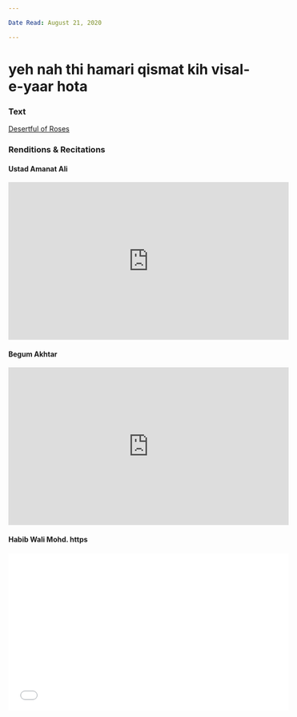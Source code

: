```yaml
---

Date Read: August 21, 2020

---
```


# yeh nah thi hamari qismat kih visal-e-yaar hota

### Text
[Desertful of Roses](http://www.columbia.edu/itc/mealac/pritchett/00ghalib/020/index_020.html)

### Renditions & Recitations

#### Ustad Amanat Ali

<iframe width="560" height="315" src="https://www.youtube.com/embed/Lb-sx2oTEIc" title="YouTube video player" frameborder="0" allow="accelerometer; autoplay; clipboard-write; encrypted-media; gyroscope; picture-in-picture" allowfullscreen></iframe>

#### Begum Akhtar

<iframe width="560" height="315" src="https://www.youtube.com/embed/TXohSWxSHxU" title="YouTube video player" frameborder="0" allow="accelerometer; autoplay; clipboard-write; encrypted-media; gyroscope; picture-in-picture" allowfullscreen></iframe>

#### Habib Wali Mohd. https

<iframe width="560" height="315" src="//www.youtube.com/embed/tiEL_sSsQDA" title="YouTube video player" frameborder="0" allow="accelerometer; autoplay; clipboard-write; encrypted-media; gyroscope; picture-in-picture" allowfullscreen></iframe>


